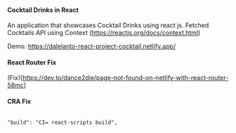 #### Cocktail Drinks in React
An application that showcases Cocktail Drinks using react js.
Fetched Cocktails API using Context (https://reactjs.org/docs/context.html)

Demo: https://dalelanto-react-project-cocktail.netlify.app/

#### React Router Fix

(Fix)[https://dev.to/dance2die/page-not-found-on-netlify-with-react-router-58mc]

#### CRA Fix

```

"build": "CI= react-scripts build",

```

